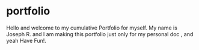 # portfolio
Hello and welcome to my cumulative Portfolio for myself. My name is Joseph R. and I am making this portfolio just only for my personal doc , and yeah Have Fun!.
